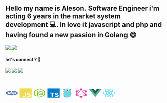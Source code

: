 ## Hello my name is Aleson. Software Engineer i'm acting 6 years in the market system development :computer:. In love it javascript and php and having found a new passion in Golang :smile:


<div>
  <a href="https://github.com/aleesilva">
    <img align="center" height="200em" src="https://github-readme-stats.vercel.app/api?username=aleesilva&show_icons=true&include_all_commits=true&count_private=true&theme=synthwave">
    <img align="center" height="200em" src="https://github-readme-stats.vercel.app/api/top-langs/?username=aleesilva&layout=compact&langs_count=10&theme=synthwave">
  <a/>
</div>


#### let's connect ? :wave:


<div id="contacts">
<a href="mailto:proton.2016.ti@gmail.com" target="_blank"><img src="https://camo.githubusercontent.com/927d6b3961fa048ff7303daf291cb5869dfa25018997cf8c1373c2f6a85b1458/68747470733a2f2f696d672e736869656c64732e696f2f62616467652f2d476d61696c2d2532333333333f7374796c653d666f722d7468652d6261646765266c6f676f3d676d61696c266c6f676f436f6c6f723d7768697465" data-canonical-src="https://img.shields.io/badge/-Gmail-%23333?style=for-the-badge&amp;logo=gmail&amp;logoColor=white" style="max-width: 50%;"></a>  
<a href="https://www.linkedin.com/in/aleson-franca/" rel="nofollow" target="_blank"><img src="https://camo.githubusercontent.com/c00f87aeebbec37f3ee0857cc4c20b21fefde8a96caf4744383ebfe44a47fe3f/68747470733a2f2f696d672e736869656c64732e696f2f62616467652f2d4c696e6b6564496e2d2532333030373742353f7374796c653d666f722d7468652d6261646765266c6f676f3d6c696e6b6564696e266c6f676f436f6c6f723d7768697465" data-canonical-src="https://img.shields.io/badge/-LinkedIn-%230077B5?style=for-the-badge&amp;logo=linkedin&amp;logoColor=white" style="max-width: 50%;"></a>
<a href="https://instagram.com/aleesilva.17" rel="nofollow" target="_blank"><img src="https://camo.githubusercontent.com/acaa286597b43c96dc02b69b90de15a65c52063e31835b763a061cc815f64bac/68747470733a2f2f696d672e736869656c64732e696f2f62616467652f2d496e7374616772616d2d2532334534343035463f7374796c653d666f722d7468652d6261646765266c6f676f3d696e7374616772616d266c6f676f436f6c6f723d7768697465" data-canonical-src="https://img.shields.io/badge/-Instagram-%23E4405F?style=for-the-badge&amp;logo=instagram&amp;logoColor=white" style="max-width: 50%;"></a>

##

<div><br>
  <img align="center" alt="PHP" height="30" width="40" src="https://raw.githubusercontent.com/devicons/devicon/master/icons/php/php-plain.svg" style="max-width:100%;">
  <img align="center" alt="JS" height="30" width="40" src="https://raw.githubusercontent.com/devicons/devicon/master/icons/javascript/javascript-plain.svg" style="max-width:100%;">
  <img align="center" alt="nodejs" height="30" width="40" src="https://raw.githubusercontent.com/devicons/devicon/master/icons/nodejs/nodejs-original.svg" style="max-width:100%;">
  <img align="center" alt="TS" height="30" width="40" src="https://raw.githubusercontent.com/devicons/devicon/master/icons/typescript/typescript-plain.svg" style="max-width:100%;">
  <img align="center" alt="Go" height="30" width="40" src="https://raw.githubusercontent.com/devicons/devicon/master/icons/go/go-original.svg" style="max-width:100%;">
  <img align="center" alt="graphql" height="30" width="40" src="https://raw.githubusercontent.com/devicons/devicon/master/icons/graphql/graphql-plain.svg" style="max-width:100%;">
  <img align="center" alt="vue" height="30" width="40" src="https://raw.githubusercontent.com/devicons/devicon/master/icons/vuejs/vuejs-original.svg" style="max-width:100%;">
  <img align="center" alt="React" height="30" width="40" src="https://raw.githubusercontent.com/devicons/devicon/master/icons/react/react-original.svg" style="max-width:100%;">
</div>
